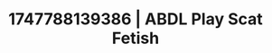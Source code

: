 ---
categories:
- Erotic archetypes
- Lesbian
- Lingerie worship
- Ethical porn
- Erotic slow burn
image: /assets/images/1747788139386.jpg
layout: post
seo:
  description: Featured content with sensual ABDL Play, Scat Fetish. HD images available.
  keywords: ABDL Play, Scat Fetish
  og_image: /assets/images/1747788139386.jpg
  schema_type: VisualArtwork
tags:
- ABDL Play
- '#1747788139386'
- Scat Fetish
title: 1747788139386 | ABDL Play Scat Fetish
---